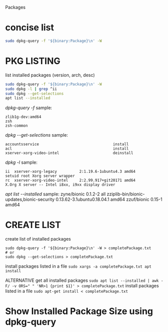 Packages


# concise list

```bash
sudo dpkg-query -f '${binary:Package}\n' -W
```




# PKG LISTING

list installed packages (version, arch, desc)

```bash
sudo dpkg-query -f '${binary:Package}\n' -W
sudo dpkg -l | grep ^ii
sudo dpkg --get-selections
apt list --installed
```

*dpkg-query -f* sample:
```
zlib1g-dev:amd64
zsh
zsh-common
```

*dpkg --get-selections* sample:
```
accountsservice                                 install
acl                                             install
xserver-xorg-video-intel                        deinstall
```

*dpkg -l* sample:
```
ii  xserver-xorg-legacy          2:1.19.6-1ubuntu4.3 amd64               setuid root Xorg server wrapper
rc  xserver-xorg-video-intel     2:2.99.917+git20171 amd64               X.Org X server -- Intel i8xx, i9xx display driver
```

*apt list --installed* sample:
zyne/bionic 0.1.2-2 all
zziplib-bin/bionic-updates,bionic-security 0.13.62-3.1ubuntu0.18.04.1 amd64
zzuf/bionic 0.15-1 amd64



# CREATE LIST 

create list of installed packages
```
sudo dpkg-query -f '${binary:Package}\n' -W > completePackage.txt
# or
sudo dpkg --get-selections > completePackage.txt
```
install packages listed in a file
`sudo xargs -a completePackage.txt apt install`


ALTERNATIVE
get all installed packages
`sudo apt list --installed | awk -F/ -v ORS=" " 'NR>1 {print $1}' > completePackage.txt`
install packages listed in a file
`sudo apt-get install < completePackage.txt`



# Show Installed Package Size using dpkg-query







